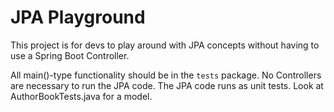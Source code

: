 # JPA Playground

This project is for devs to play around with JPA concepts without having to use a Spring Boot Controller.

All main()-type functionality should be in the `tests` package. No Controllers are necessary to run the JPA code. The JPA code runs as unit tests. Look at AuthorBookTests.java for a model.

